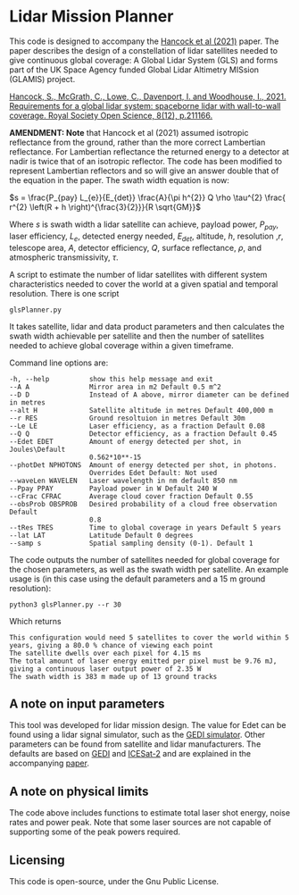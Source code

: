 # Lidar Mission Planner
This code is designed to accompany the [Hancock et al (2021)](https://royalsocietypublishing.org/doi/abs/10.1098/rsos.211166) paper. The paper describes the design of a constellation of lidar satellites needed to give continuous global coverage: A Global Lidar System (GLS) and forms part of the UK Space Agency funded Global Lidar Altimetry MISsion (GLAMIS) project.

[Hancock, S., McGrath, C., Lowe, C., Davenport, I. and Woodhouse, I., 2021. Requirements for a global lidar system: spaceborne lidar with wall-to-wall coverage. Royal Society Open Science, 8(12), p.211166.](https://royalsocietypublishing.org/doi/abs/10.1098/rsos.211166)

**AMENDMENT: Note** that Hancock et al (2021) assumed isotropic reflectance from the ground, rather than the more correct Lambertian reflectance. For Lambertian reflectance the returned energy to a detector at nadir is twice that of an isotropic reflector. The code has been modified to represent Lambertian reflectors and so will give an answer double that of the equation in the paper. The swath width equation is now:

$s = \frac{P_{pay} L_{e}}{E_{det}} \frac{A}{\pi h^{2}} Q \rho \tau^{2} \frac{ r^{2} \left(R + h \right)^{\frac{3}{2}}}{R \sqrt{GM}}$

Where $s$ is swath width a lidar satellite can achieve, payload power, $P_{pay}$, laser efficiency, $L_{e}$, detected energy needed, $E_{det}$, altitude, $h$, resolution ,$r$, telescope area, $A$, detector efficiency, $Q$, surface reflectance, $\rho$, and atmospheric transmissivity, $\tau$.



A script to estimate the number of lidar satellites with different system characteristics needed to cover the world at a given spatial and temporal resolution. There is one script

    glsPlanner.py

It takes satellite, lidar and data product parameters and then calculates the swath width achievable per satellite and then the number of satellites needed to achieve global coverage within a given timeframe.

Command line options are:

    -h, --help          show this help message and exit
    --A A               Mirror area in m2 Default 0.5 m^2
    --D D               Instead of A above, mirror diameter can be defined in metres
    --alt H             Satellite altitude in metres Default 400,000 m
    --r RES             Ground resoltuion in metres Default 30m
    --Le LE             Laser efficiency, as a fraction Default 0.08
    --Q Q               Detector efficiency, as a fraction Default 0.45
    --Edet EDET         Amount of energy detected per shot, in Joules\Default
                        0.562*10**-15
    --photDet NPHOTONS  Amount of energy detected per shot, in photons.
                        Overrides Edet Default: Not used
    --waveLen WAVELEN   Laser wavelength in nm default 850 nm
    --Ppay PPAY         Payload power in W Default 240 W
    --cFrac CFRAC       Average cloud cover fraction Default 0.55
    --obsProb OBSPROB   Desired probability of a cloud free observation Default
                        0.8
    --tRes TRES         Time to global coverage in years Default 5 years
    --lat LAT           Latitude Default 0 degrees
    --samp s            Spatial sampling density (0-1). Default 1


The code outputs the number of satellites needed for global coverage for the chosen parameters, as well as the swath width per satellite. An example usage is (in this case using the default parameters and a 15 m ground resolution):

    python3 glsPlanner.py --r 30

Which returns

    This configuration would need 5 satellites to cover the world within 5 years, giving a 80.0 % chance of viewing each point
    The satellite dwells over each pixel for 4.15 ms
    The total amount of laser energy emitted per pixel must be 9.76 mJ, giving a continuous laser output power of 2.35 W
    The swath width is 383 m made up of 13 ground tracks


## A note on input parameters

This tool was developed for lidar mission design. The value for Edet can be found using a lidar signal simulator, such as the [GEDI simulator](https://bitbucket.org/StevenHancock/gedisimulator). Other parameters can be found from satellite and lidar manufacturers. The defaults are based on [GEDI](https://www.sciencedirect.com/science/article/pii/S2666017220300018) and [ICESat-2](https://www.spiedigitallibrary.org/conference-proceedings-of-spie/11151/111510C/ICESat-2-mission-overview-and-early-performance/10.1117/12.2534938.short?SSO=1) and are explained in the accompanying [paper](https://royalsocietypublishing.org/doi/abs/10.1098/rsos.211166).


## A note on physical limits

The code above includes functions to estimate total laser shot energy, noise rates and power peak. Note that some laser sources are not capable of supporting some of the peak powers required.


## Licensing

This code is open-source, under the Gnu Public License.

